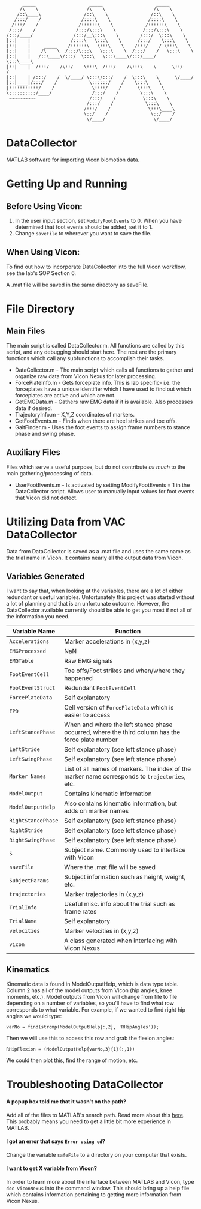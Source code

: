           _____                    _____                    _____                  
         /\    \                  /\    \                  /\    \                 
        /::\____\                /::\    \                /::\    \                
       /:::/    /               /::::\    \              /::::\    \               
      /:::/    /               /::::::\    \            /::::::\    \              
     /:::/    /               /:::/\:::\    \          /:::/\:::\    \             
    /:::/____/               /:::/__\:::\    \        /:::/  \:::\    \            
    |::|    |               /::::\   \:::\    \      /:::/    \:::\    \           
    |::|    |     _____    /::::::\   \:::\    \    /:::/    / \:::\    \          
    |::|    |    /\    \  /:::/\:::\   \:::\    \  /:::/    /   \:::\    \         
    |::|    |   /::\____\/:::/  \:::\   \:::\____\/:::/____/     \:::\____\        
    |::|    |  /:::/    /\::/    \:::\  /:::/    /\:::\    \      \::/    /        
    |::|    | /:::/    /  \/____/ \:::\/:::/    /  \:::\    \      \/____/         
    |::|____|/:::/    /            \::::::/    /    \:::\    \                     
    |:::::::::::/    /              \::::/    /      \:::\    \                    
    \::::::::::/____/               /:::/    /        \:::\    \                   
     ~~~~~~~~~~                    /:::/    /          \:::\    \                  
                                  /:::/    /            \:::\    \                 
                                 /:::/    /              \:::\____\                
                                 \::/    /                \::/    /                
                                  \/____/                  \/____/           
                                  
# DataCollector
MATLAB software for importing Vicon biomotion data.
# Getting Up and Running
## Before Using Vicon:
1. In the user input section, set ```ModifyFootEvents``` to 0. When you have determined that foot events should be added, set it to 1. 
2. Change ```saveFile``` to wherever you want to save the file. 
## When Using Vicon:
To find out how to incorporate DataCollector into the full Vicon workflow, see the lab's SOP Section 6. 

A .mat file will be saved in the same directory as saveFile.
# File Directory
## Main Files
The main script is called DataCollector.m. All functions are called by this script, and any debugging should start here. The rest are the primary functions which call any subfunctions to accomplish their tasks. 
* DataCollector.m - The main script which calls all functions to gather and organize raw data from Vicon Nexus for later processing. 
* ForcePlateInfo.m - Gets forceplate info. This is lab specific- i.e. the forceplates have a unique identifier which I have used to find out which forceplates are active and which are not. 
* GetEMGData.m - Gathers raw EMG data if it is available. Also processes data if desired. 
* TrajectoryInfo.m - X,Y,Z coordinates of markers. 
* GetFootEvents.m - Finds when there are heel strikes and toe offs. 
* GaitFinder.m - Uses the foot events to assign frame numbers to stance phase and swing phase.

## Auxiliary Files
Files which serve a useful purpose, but do not contribute *as much* to the main gathering/processing of data. 
* UserFootEvents.m - Is activated by setting ModifyFootEvents = 1 in the DataCollector script. Allows user to manually input values for foot events that Vicon did not detect.

# Utilizing Data from VAC DataCollector
Data from DataCollector is saved as a .mat file and uses the same name as the trial name in Vicon. It contains nearly all the output data from Vicon.
## Variables Generated
I want to say that, when looking at the variables, there are a lot of either redundant or useful variables. Unfortunately this project was started without a lot of planning and that is an unfortunate outcome. However, the DataCollector available currently should be able to get you most if not all of the information you need.

| Variable Name  | Function |
| ------------- | ------------- |
| ```Accelerations```  | Marker accelerations in (x,y,z)  |
| ```EMGProcessed```  | NaN  |
| ```EMGTable```  | Raw EMG signals  |
| ```FootEventCell```  | Toe offs/Foot strikes and when/where they happened  |
| ```FootEventStruct```  | Redundant ```FootEventCell```  |
| ```ForcePlateData```  | Self explanatory  |
| ```FPD```  | Cell version of ```ForcePlateData``` which is easier to access |
| ```LeftStancePhase```  | When and where the left stance phase occurred, where the third column has the force plate number  |
| ```LeftStride```  | Self explanatory (see left stance phase) |
| ```LeftSwingPhase```  | Self explanatory (see left stance phase)  |
| ```Marker Names```  | List of all names of markers. The index of the marker name corresponds to ```trajectories```, etc.  |
| ```ModelOutput```  | Contains kinematic information  |
| ```ModelOutputHelp```  | Also contains kinematic information, but adds on marker names  |
| ```RightStancePhase```  | Self explanatory (see left stance phase)  |
| ```RightStride``` | Self explanatory (see left stance phase)  |
| ```RightSwingPhase```  | Self explanatory (see left stance phase) |
| ```S```  | Subject name. Commonly used to interface with Vicon  |
| ```saveFile```  | Where the .mat file will be saved  |
| ```SubjectParams```  | Subject information such as height, weight, etc.  |
| ```trajectories```  | Marker trajectories in (x,y,z)  |
| ```TrialInfo```  | Useful misc. info about the trial such as frame rates  |
| ```TrialName``` | Self explanatory  |
| ```velocities```  | Marker velocities in (x,y,z)  |
| ```vicon```  | A class generated when interfacing with Vicon Nexus  |

## Kinematics
Kinematic data is found in ModelOutputHelp, which is data type table. Column 2 has all of the model outputs from Vicon (hip angles, knee moments, etc.). Model outputs from Vicon will change from file to file depending on a number of variables, so you'll have to find what row corresponds to what variable. 
For example, if we wanted to find right hip angles we would type:
```
varNo = find(strcmp(ModelOutputHelp{:,2}, 'RHipAngles'));
```
Then we will use this to access this row and grab the flexion angles:
```
RHipFlexion = (ModelOutputHelp{varNo,3}{1}(:,1))
```
We could then plot this, find the range of motion, etc. 

# Troubleshooting DataCollector
#### A popup box told me that it wasn't on the path? 
Add all of the files to MATLAB's search path. Read more about this [here](https://www.mathworks.com/help/matlab/matlab_env/what-is-the-matlab-search-path.html). This probably means you need to get a little bit more experience in MATLAB. 

#### I got an error that says ```Error using cd```?
Change the variable ```safeFile``` to a directory on your computer that exists. 

#### I want to get X variable from Vicon?
In order to learn more about the interface between MATLAB and Vicon, type ```doc ViconNexus``` into the command window. This should bring up a help file which contains information pertaining to getting more information from Vicon Nexus.
